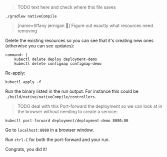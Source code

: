 > TODO text here and check where this file saves

```terminal:execute
./gradlew nativeCompile
```

> [name=tiffany jernigan 🐙]
> Figure out exactly what resources need removing
>

Delete the existing resources so you can see that it's creating new ones (otherwise you can see updates):
```terminal:execute
command: |
    kubectl delete deploy deployment-demo
    kubectl delete configmap configmap-demo
```

Re-apply:
```terminal:execute
kubectl apply -f 
```

Run the binary listed in the run output. For instance this could be `./build/native/nativeCompile/controllers`.

> TODO deal with this
Port-forward the deployment so we can look at in the browser without needing to create a service:
```terminal:execute
kubectl port-forward deployment/deployment-demo 8080:80
```

Go to `localhost:8080` in a browser window.

Run `ctrl-C` for both the port-forward and your run.

Congrats, you did it!